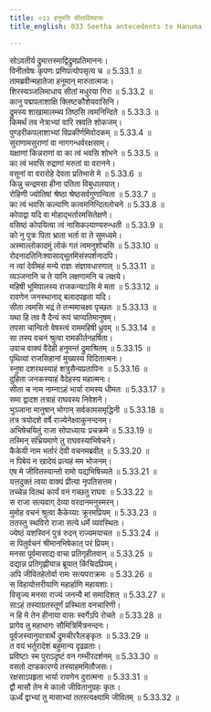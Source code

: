 ```yaml
---
title: ०३३ हनुमति सीताविश्वासः
title_english: 033 Seetha antecedents to Hanuma

---
```

<div class="audioEmbed"  caption="श्रीराम-हरिसीताराममूर्ति-घनपाठिभ्यां वचनम्" src="https://archive.org/download/Ramayana-recitation-Sriram-harisItArAmamUrti-Ghanapaati-v2/Kanda_5/Kanda_5_SK-033-Seetha_antecedents_to_Hanuma.mp3"></div>

  
सोऽवतीर्य द्रुमात्तस्माद्विद्रुमप्रतिमाननः।  
विनीतवेषः कृपणः प्रणिपत्योपसृत्य च ॥ 5.33.1 ॥   
तामब्रवीन्महातेजा हनूमान् मारुतात्मजः।  
शिरस्यञ्जलिमाधाय सीतां मधुरया गिरा ॥ 5.33.2 ॥   
कानु पद्मपलाशाक्षि क्लिष्टकौशेयवासिनि।  
द्रुमस्य शाखामालम्ब्य तिष्ठसि त्वमनिन्दिते ॥ 5.33.3 ॥   
किमर्थं तव नेत्राभ्यां वारि स्रवति शोकजम्।  
पुण्डरीकपलाशाभ्यां विप्रकीर्णमिवोदकम् ॥ 5.33.4 ॥   
सुराणामसुराणां वा नागगन्धर्वरक्षसाम्।  
यक्षाणां किन्नराणां वा का त्वं भवसि शोभने ॥ 5.33.5 ॥   
का त्वं भवसि रुद्राणां मरुतां वा वरानने।  
वसूनां वा वरारोहे देवता प्रतिभासे मे ॥ 5.33.6 ॥   
किन्नु चन्द्रमसा हीना पतिता विबुधालयात्।  
रोहिणी ज्योतिषां श्रेष्ठा श्रेष्ठसर्वगुणान्विता ॥ 5.33.7 ॥   
का त्वं भवसि कल्याणि कत्वमनिन्दितलोचने ॥ 5.33.8 ॥   
कोपाद्वा यदि वा मोहाद्भर्तारमसितेक्षणे।  
वसिष्ठं कोपयित्वा त्वं नासिकल्याण्यरुन्धती ॥ 5.33.9 ॥   
को नु पुत्रः पिता भ्राता भर्ता वा ते सुमध्यमे।  
अस्माल्लोकादमुं लोकं गतं त्वमनुशोचसि ॥ 5.33.10 ॥   
रोदनादतिनिःश्वासाद्भूतमिसंस्पर्शनादपि।  
न त्वां देवीमहं मन्ये राज्ञः संज्ञावधारणात् ॥ 5.33.11 ॥   
व्यञ्जनानि च ते यानि लक्षणामनि च लक्षये।  
महिषी भूमिपालस्य राजकन्याऽसि मे मता ॥ 5.33.12 ॥   
रावणेन जनस्थानाद् बलादपहृता यदि।  
सीता त्वमसि भद्रं ते तन्ममाचक्ष्व पृच्छतः ॥ 5.33.13 ॥   
यथा हि तव वै दैन्यं रूपं चाप्यतिमानुषम्।  
तपसा चान्वितो वेषस्त्वं राममहिषी ध्रुवम् ॥ 5.33.14 ॥   
सा तस्य वचनं श्रुत्वा रामकीर्तनहर्षिता।  
उवाच वाक्यं वैदेही हनुमन्तं द्रुमाश्रितम् ॥ 5.33.15 ॥   
पृथिव्यां राजसिहानां मुख्यस्य विदितात्मनः।  
स्नुषा दशरथस्याहं शत्रुसैन्यप्रतापिनः ॥ 5.33.16 ॥   
दुहिता जनकस्याहं वैदेहस्य महात्मनः।  
सीता च नाम नाम्नाऽहं भार्या रामस्य धीमतः ॥ 5.33.17 ॥   
समा द्वादश तत्राहं राघवस्य निवेशने।  
भुञ्जाना मानुषान् भोगान् सर्वकामसमृद्धिनी ॥ 5.33.18 ॥   
तत्र त्रयोदशे वर्षे राज्येनेक्ष्वाकुनन्दनम्।  
अभिषेचयितुं राजा सोपाध्यायः प्रचक्रमे ॥ 5.33.19 ॥   
तस्मिन् संभ्रियमाणे तु राघवस्याभिषेचने।  
कैकेयी नाम भर्तारं देवी वचनमब्रवीत् ॥ 5.33.20 ॥   
न पिबेयं न खादेयं प्रत्यहं मम भोजनम्।  
एष मे जीवितस्यान्तो रामो यद्यभिषिच्यते ॥ 5.33.21 ॥   
यत्तदुक्तं त्वया वाक्यं प्रीत्या नृपतिसत्तम।  
तच्चेन्न वितथं कार्यं वनं गच्छतु राघवः ॥ 5.33.22 ॥   
स राजा सत्यवाग् देव्या वरदानमनुस्मरन्।  
मुमोह वचनं श्रुत्वा कैकेय्याः क्रूरमप्रियम् ॥ 5.33.23 ॥   
ततस्तु स्थविरो राजा सत्ये धर्मे व्यवस्थितः।  
ज्येष्ठं यशस्विनं पुत्रं रुदन् राज्यमयाचत ॥ 5.33.24 ॥   
स पितुर्वचनं श्रीमानभिषेकात् परं प्रियम्।  
मनसा पूर्वमासाद्य वाचा प्रतिगृहीतवान् ॥ 5.33.25 ॥   
दद्यान्न प्रतिगृह्णीयान्न ब्रूयात् किंचिदप्रियम्।  
अपि जीवितहेतोर्वा रामः सत्यपराक्रमः ॥ 5.33.26 ॥   
स विहायोत्तरीयाणि महार्हाणि महायशाः।  
विसृज्य मनसा राज्यं जनन्यै मां समादिशत् ॥ 5.33.27 ॥   
साऽहं तस्याग्रतस्तूर्णं प्रस्थिता वनचारिणी।  
न हि मे तेन हीनाया वासः स्वर्गेऽपि रोचते ॥ 5.33.28 ॥   
प्रागेव तु महाभागः सौमित्रिर्मित्रनन्दनः।  
पूर्वजस्यानुयात्रार्थे द्रुमचीररैलङ्कृतः ॥ 5.33.29 ॥   
त वयं भर्तुरादेशं बहुमान्य दृढव्रताः।  
प्रविष्टाः स्म पुराऽदृष्टं वन गम्भीरदर्शनम् ॥ 5.33.30 ॥   
वसतो दण़्डकारण्ये तस्याहममितौजसः।  
रक्षसाऽपहृता भार्या रावणेन दुरात्मना ॥ 5.33.31 ॥   
द्वौ मासौ तेन मे कालो जीवितानुग्रहः कृतः।  
ऊर्ध्वं द्वाभ्यां तु मासाभ्यां ततस्त्यक्ष्यामि जीवितम् ॥ 5.33.32 ॥   